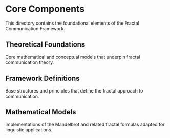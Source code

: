 # Core Components

This directory contains the foundational elements of the Fractal Communication Framework.

## Theoretical Foundations
Core mathematical and conceptual models that underpin fractal communication theory.

## Framework Definitions
Base structures and principles that define the fractal approach to communication.

## Mathematical Models
Implementations of the Mandelbrot and related fractal formulas adapted for linguistic applications.
